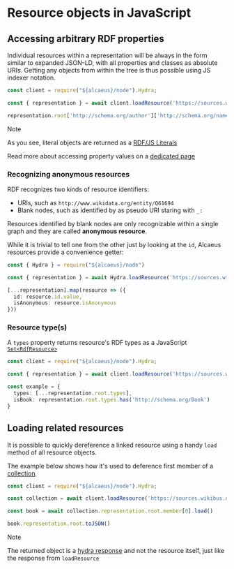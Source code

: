 # Resource objects in JavaScript

## Accessing arbitrary RDF properties

Individual resources within a representation will be always in the form similar to expanded JSON-LD, with all properties and classes as absolute URIs. Getting any objects from within the tree is thus possible using JS indexer notation.

<run-kit>

```typescript
const client = require("${alcaeus}/node").Hydra;

const { representation } = await client.loadResource('https://sources.wikibus.org/book/1331');

representation.root['http://schema.org/author']['http://schema.org/name'];
```

</run-kit>

> [!NOTE]
> As you see, literal objects are returned as a [RDF/JS Literals](http://rdf.js.org/data-model-spec/#literal-interface)

Read more about accessing property values on a [dedicated page](./resource-properties)

### Recognizing anonymous resources

RDF recognizes two kinds of resource identifiers:

* URIs, such as `http://www.wikidata.org/entity/Q61694`
* Blank nodes, such as identified by as pseudo URI staring with `_:`

Resources identified by blank nodes are only recognizable within a single graph and they are called **anonymous resource**.

While it is trivial to tell one from the other just by looking at the `id`, Alcaeus resources provide a convenience getter:

<run-kit>

```typescript
const { Hydra } = require("${alcaeus}/node")

const { representation } = await Hydra.loadResource('https://sources.wikibus.org/book/1331');

[...representation].map(resource => ({
  id: resource.id.value,
  isAnonymous: resource.isAnonymous
}))
```
</run-kit>

### Resource type(s)

A `types` property returns resource's RDF types as a JavaScript [`Set<RdfResource>`](https://developer.mozilla.org/pl/docs/Web/JavaScript/Referencje/Obiekty/Set)

<run-kit>

```typescript
const client = require("${alcaeus}/node").Hydra;

const { representation } = await client.loadResource('https://sources.wikibus.org/book/1331')

const example = {
  types: [...representation.root.types],
  isBook: representation.root.types.has('http://schema.org/Book')
}
```

</run-kit>

## Loading related resources

It is possible to quickly dereference a linked resource using a handy `load` method
of all resource objects.

The example below shows how it's used to deference first member of a [collection](./collections).

<run-kit>

```typescript
const client = require("${alcaeus}/node").Hydra;

const collection = await client.loadResource('https://sources.wikibus.org/books');

const book = await collection.representation.root.member[0].load()

book.representation.root.toJSON()
```
</run-kit>

> [!NOTE]
> The returned object is a [hydra response](./hydra) and not the resource itself, just like the response from `loadResource`
